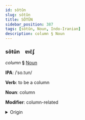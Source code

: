 ```yaml
---
id: sôtûn
slug: sôtûn
title: SÔTÛN
sidebar_position: 387
tags: [sôtûn, Noun, Indo-Iranian]
description: column § Noun
---
```


### sôtûn&emsp;<span kind="abugida">ɐıc̃ʄ</span>

*column* **§** [Noun](../../tags/Noun)

**IPA**: /ˈso.tun/

**Verb**: to be a column

**Noun**: column

**Modifier**: column-related

<details>
    <summary>Origin</summary>
    Persian ستون sotun [so.t̪ʰuːn]<br/>
    <em>Indo-Iranian Language Family</em>
</details>